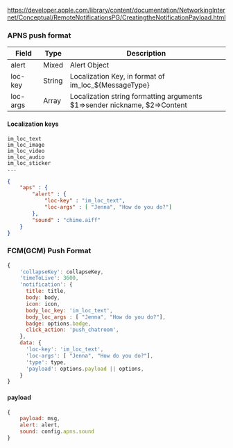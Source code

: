 https://developer.apple.com/library/content/documentation/NetworkingInternet/Conceptual/RemoteNotificationsPG/CreatingtheNotificationPayload.html

### APNS push format

| Field    | Type   | Description      |
| -------- | ------ | ---------------- |
| alert    | Mixed  | Alert Object     |
| loc-key  | String | Localization Key, in format of im_loc_${MessageType} |
| loc-args | Array  | Localization string formatting arguments <br/> $1=>sender nickname, $2=>Content |


#### Localization keys

```
im_loc_text
im_loc_image
im_loc_video
im_loc_audio
im_loc_sticker
...
```

```json
{
    "aps" : {
        "alert" : {
            "loc-key" : "im_loc_text",
            "loc-args" : [ "Jenna", "How do you do?"]
        },
        "sound" : "chime.aiff"
    }
}
```

### FCM(GCM) Push Format
```javascript
{
    'collapseKey': collapseKey,
    'timeToLive': 3600,
    'notification': {
      title: title,
      body: body,
      icon: icon,
      body_loc_key: 'im_loc_text',
      body_loc_args	: [ "Jenna", "How do you do?"],
      badge: options.badge,
      click_action: 'push_chatroom',
    },
    data: {
      'loc-key': 'im_loc_text',
      'loc-args': [ "Jenna", "How do you do?"],
      'type': type,
      'payload': options.payload || options,
    }
}
```

#### payload
```javascript
{
    payload: msg,
    alert: alert,
    sound: config.apns.sound
}
```